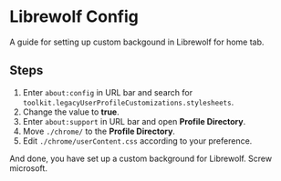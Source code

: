 # Librewolf Config 
A guide for setting up custom backgound in Librewolf for home tab. 

## Steps
1. Enter `about:config` in URL bar and search for `toolkit.legacyUserProfileCustomizations.stylesheets`.
2. Change the value to **true**.
3. Enter `about:support` in URL bar and open **Profile Directory**.
4. Move `./chrome/` to the **Profile Directory**.
5. Edit `./chrome/userContent.css` according to your preference. 

And done, you have set up a custom background for Librewolf. Screw microsoft.
